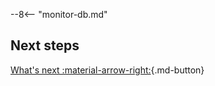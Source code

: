 --8<-- "monitor-db.md"



## Next steps

[What's next :material-arrow-right:](what-next.md){.md-button}

